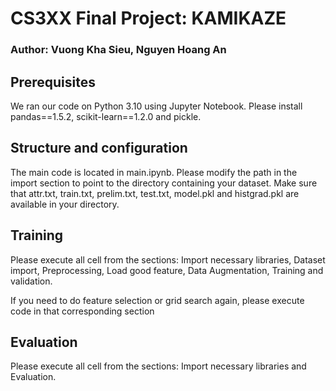 # CS3XX Final Project: KAMIKAZE
### Author: Vuong Kha Sieu, Nguyen Hoang An
## Prerequisites
We ran our code on Python 3.10 using Jupyter Notebook. Please install pandas==1.5.2, scikit-learn==1.2.0 and pickle.
## Structure and configuration
The main code is located in main.ipynb. Please modify the path in the import section to point to the directory containing
your dataset. Make sure that attr.txt, train.txt, prelim.txt, test.txt, model.pkl and histgrad.pkl are available in your directory.
## Training
Please execute all cell from the sections: Import necessary libraries, Dataset import, Preprocessing, Load good feature,
 Data Augmentation, Training and validation.

If you need to do feature selection or grid search again, please execute code in that corresponding section
## Evaluation
Please execute all cell from the sections: Import necessary libraries and Evaluation.